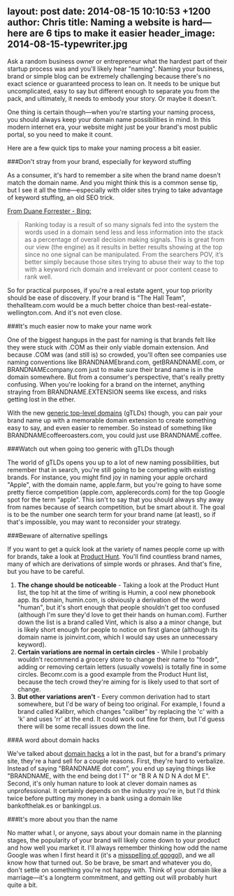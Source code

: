 layout: post
date: 2014-08-15 10:10:53 +1200
author: Chris
title: Naming a website is hard—here are 6 tips to make it easier
header_image: 2014-08-15-typewriter.jpg
----

<!-- excerpt -->

Ask a random business owner or entrepreneur what the hardest part of their startup process was and you'll likely hear "naming". Naming your business, brand or simple blog can be extremely challenging because there's no exact science or guaranteed process to lean on. It needs to be unique but uncomplicated, easy to say but different enough to separate you from the pack, and ultimately, it needs to embody your story. Or maybe it doesn't.

One thing is certain though—when you're starting your naming process, you should always keep your domain name possibilities in mind. In this modern internet era, your website might just be your brand's most public portal, so you need to make it count. 

Here are a few quick tips to make your naming process a bit easier. 

<!-- /excerpt -->

###Don't stray from your brand, especially for keyword stuffing

As a consumer, it's hard to remember a site when the brand name doesn't match the domain name. And you might think this is a common sense tip, but I see it all the time—especially with older sites trying to take advantage of keyword stuffing, an old SEO trick.

[From Duane Forrester - Bing:](http://blogs.bing.com/webmaster/2014/01/15/domain-name-importance-in-ranking/)

>Ranking today is a result of so many signals fed into the system the words used in a domain send less and less information into the stack as a percentage of overall decision making signals. This is great from our view (the engine) as it results in better results showing at the top since no one signal can be manipulated. From the searchers POV, it’s better simply because those sites trying to abuse their way to the top with a keyword rich domain and irrelevant or poor content cease to rank well.

So for practical purposes, if you're a real estate agent, your top priority should be ease of discovery. If your brand is "The Hall Team", thehallteam.com would be a much better choice than best-real-estate-wellington.com. And it's not even close.

###It's much easier now to make your name work

One of the biggest hangups in the past for naming is that brands felt like they were stuck with .COM as their only viable domain extension. And because .COM was (and still is) so crowded, you'll often see companies use naming conventions like BRANDNAMEbrand.com, getBRANDNAME.com, or BRANDNAMEcompany.com just to make sure their brand name is in the domain somewhere. But from a consumer's perspective, that's really pretty confusing. When you're looking for a brand on the internet, anything straying from BRANDNAME.EXTENSION seems like excess, and risks getting lost in the ether.

With the new [generic top-level domains](https://iwantmyname.com/domains/new-gtld-domain-extensions) (gTLDs) though, you can pair your brand name up with a memorable domain extension to create something easy to say, and even easier to remember. So instead of something like BRANDNAMEcoffeeroasters.com, you could just use BRANDNAME.coffee.

###Watch out when going too generic with gTLDs though

The world of gTLDs opens you up to a lot of new naming possibilities, but remember that in search, you're still going to be competing with existing brands. For instance, you might find joy in naming your apple orchard "Apple", with the domain name, apple.farm, but you're going to have some pretty fierce competition (apple.com, applerecords.com) for the top Google spot for the term "apple". This isn't to say that you should always shy away from names because of search competition, but be smart about it. The goal is to be the number one search term for your brand name (at least), so if that's impossible, you may want to reconsider your strategy.

###Beware of alternative spellings

If you want to get a quick look at the variety of names people come up with for brands, take a look at [Product Hunt](http://www.producthunt.com/). You'll find countless brand names, many of which are derivations of simple words or phrases. And that's fine, but you have to be careful. 

1. **The change should be noticeable** - Taking a look at the Product Hunt list, the top hit at the time of writing is Humin, a cool new phonebook app. Its domain, humin.com, is obviously a derivation of the word "human", but it's short enough that people shouldn't get too confused (although I'm sure they'd love to get their hands on human.com). Further down the list is a brand called Vint, which is also a a minor change, but is likely short enough for people to notice on first glance (although its domain name is joinvint.com, which I would say uses an unnecessary keyword).
2. **Certain variations are normal in certain circles** - While I probably wouldn't recommend a grocery store to change their name to "foodr", adding or removing certain letters (usually vowels) is totally fine in some circles. Becomr.com is a good example from the Product Hunt list, because the tech crowd they're aiming for is likely used to that sort of change. 
3. **But other variations aren't** - Every common derivation had to start somewhere, but I'd be wary of being too original. For example, I found a brand called Kalibrr, which changes "caliber" by replacing the 'c' with a 'k' and uses 'rr' at the end. It could work out fine for them, but I'd guess there will be some recall issues down the line.

###A word about domain hacks

We've talked about [domain hacks](https://iwantmyname.com/blog/2013/10/what-is-a-domain-hack-and-how-can-i-make-one.html) a lot in the past, but for a brand's primary site, they're a hard sell for a couple reasons. First, they're hard to verbalize. Instead of saying "BRANDNAME dot com", you end up saying things like "BRANDNAME, with the end being dot I T" or "B R A N D N A dot M E". Second, it's only human nature to look at clever domain names as unprofessional. It certainly depends on the industry you're in, but I'd think twice before putting my money in a bank using a domain like bankofthelak.es or bankingpl.us.


###It's more about you than the name

No matter what I, or anyone, says about your domain name in the planning stages, the popularity of your brand will likely come down to your product and how well you market it. I'll always remember thinking how odd the name Google was when I first heard it (it's a [misspelling of googol](https://graphics.stanford.edu/~dk/google_name_origin.html)), and we all know how that turned out. So be brave, be smart and whatever you do, don't settle on something you're not happy with. Think of your domain like a marriage—it's a longterm commitment, and getting out will probably hurt quite a bit.


